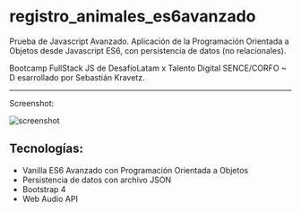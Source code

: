 # registro_animales_es6avanzado
Prueba de Javascript Avanzado. Aplicación de la Programación Orientada a Objetos desde Javascript ES6, con persistencia de datos (no relacionales). 

Bootcamp FullStack JS de DesafíoLatam x Talento Digital SENCE/CORFO ~ D
esarrollado por Sebastián Kravetz.

---

Screenshot:

![screenshot](https://i.ibb.co/D7vX5RL/Screen-Shot-2022-04-26-at-03-03-47.jpg "Screenshot")

## Tecnologías:
- Vanilla ES6 Avanzado con Programación Orientada a Objetos
- Persistencia de datos con archivo JSON
- Bootstrap 4
- Web Audio API
